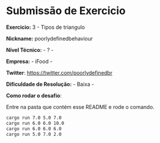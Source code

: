 # Submissão de Exercicio

**Exercicio:** 3 - Tipos de triangulo

**Nickname:** poorlydefinedbehaviour

**Nível Técnico:** - ? -

**Empresa:** - iFood -

**Twitter**: https://twitter.com/poorlydefinedbr

**Dificuldade de Resolução:** - Baixa -

**Como rodar o desafio**:

Entre na pasta que contém esse README e rode o comando.

```bash
cargo run 7.0 5.0 7.0
cargo run 6.0 6.0 10.0
cargo run 6.0 6.0 6.0
cargo run 5.0 7.0 2.0
```
